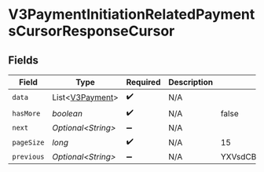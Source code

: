 # V3PaymentInitiationRelatedPaymentsCursorResponseCursor


## Fields

| Field                                                | Type                                                 | Required                                             | Description                                          | Example                                              |
| ---------------------------------------------------- | ---------------------------------------------------- | ---------------------------------------------------- | ---------------------------------------------------- | ---------------------------------------------------- |
| `data`                                               | List\<[V3Payment](../../models/shared/V3Payment.md)> | :heavy_check_mark:                                   | N/A                                                  |                                                      |
| `hasMore`                                            | *boolean*                                            | :heavy_check_mark:                                   | N/A                                                  | false                                                |
| `next`                                               | *Optional\<String>*                                  | :heavy_minus_sign:                                   | N/A                                                  |                                                      |
| `pageSize`                                           | *long*                                               | :heavy_check_mark:                                   | N/A                                                  | 15                                                   |
| `previous`                                           | *Optional\<String>*                                  | :heavy_minus_sign:                                   | N/A                                                  | YXVsdCBhbmQgYSBtYXhpbXVtIG1heF9yZXN1bHRzLol=         |